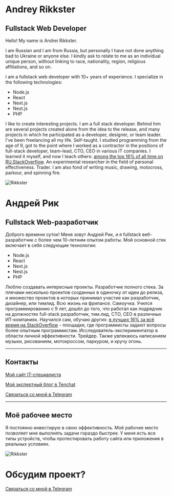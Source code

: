 # Andrey Rikkster

## Fullstack Web Developer

Hello! My name is Andrei Rikkster.

I am Russian and I am from Russia, but personally I have not done anything bad to Ukraine or anyone else. I kindly ask to relate to me as an individual unique person, without linking to race, nationality, region, religious affiliations, and so on.


I am a fullstack web developer with 10+ years of experience. I specialize in the following technologies:

- Node.js
- React
- Next.js
- Nest.js
- PHP

I like to create interesting projects. I am a full stack developer. Behind him are several projects created alone from the idea to the release, and many projects in which he participated as a developer, designer, or team leader. I've been freelancing all my life. Self-taught. I studied programming from the age of 9, got to the point where I worked as a contractor in the positions of full-stack developer, team-lead, CTO, CEO in various IT companies. I learned it myself, and now I teach others: [among the top 16% of all time on RU.StackOverflow](https://ru.stackoverflow.com/users/301179/rikky). An experimental researcher in the field of personal effectiveness. Trader. I am also fond of writing music, drawing, motocross, parkour, and spinning fire.


![Rikkster](https://sun9-60.userapi.com/impg/FNI7t_Z3afaau-wFTfS4CqV7WnFn-U0dXd1EOA/_NNzP8WQN7A.jpg?size=1920x1221&quality=96&sign=e775f5a48ee95a5db267069cd384c02d&type=album)

# Андрей Рик
## Fullstack Web-разработчик

Доброго времени суток! Меня зовут Андрей Рик, и я fullstack веб-разработчик с более чем 10-летним опытом работы. Мой основной стек включает в себя следующие технологии:

- Node.js
- React
- Next.js
- Nest.js
- PHP

Люблю создавать интересные проекты. Разработчик полного стека. За плечами несколько проектов созданных в одиночку от идеи до релиза, и множество проектов в которых принимал участие как разработчик, дизайнер, или тимлид. Всю жизнь на фрилансе. Самоучка. Учился программированию с 9 лет, дошёл до того, что работал как подрядчик на должностях full-stack разработчик, тим.лид, СТО, СЕО в различных ИТ-компаниях. Научился сам, обучаю других: [в лучших 16% за всё время на StackOverflow](https://ru.stackoverflow.com/users/301179/rikky) - площадке, где программисты задают вопросы более опытным программистам. Исследователь-экспериментатор в области личной эффективности. Трейдер. Также увлекаюсь написанием музыки, рисованием, мотокроссом, паркуром, и кручу огонь.

---
## Контакты

[Мой сайт IT-специалиста](https://fullstack-freelancer.ru)

[Мой экспертный блог в Tenchat](https://tenchat.ru/fullstackfreelancer)

[Связаться со мной в Telegram](https://telegram.me/fullstackfreelancer)

---
## Моё рабочее место
Я постоянно инвестирую в свою эффективность. Моё рабочее место позволяет мне выполнять задачи гораздо быстрее. У меня есть все типы устройств, чтобы протестировать работу сайта или приложения в реальных условиях.

![Rikkster](https://sun9-80.userapi.com/impg/00WB-9bSCDU_Yxk7po6ZbEXrYRRcXwofa0DpNA/fbjWshK5FHw.jpg?size=933x777&quality=96&sign=11734e4e5b194f8e21b0eff4adaeb9fc&type=album)

# Обсудим проект?

[Связаться со мной в Telegram](https://telegram.me/fullstackfreelancer)
